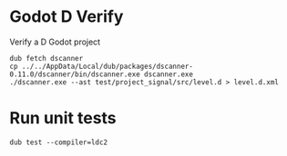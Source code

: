 # Godot D Verify
Verify a D Godot project



```
dub fetch dscanner
cp ../../AppData/Local/dub/packages/dscanner-0.11.0/dscanner/bin/dscanner.exe dscanner.exe
./dscanner.exe --ast test/project_signal/src/level.d > level.d.xml
```

# Run unit tests

```
dub test --compiler=ldc2
```

